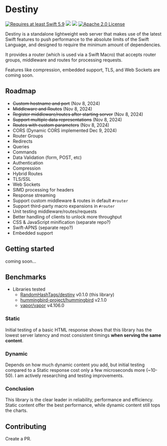 # Destiny

<a href="https://swift.org"><img src="https://img.shields.io/badge/Swift-5.9+-F05138?style=&logo=swift" alt="Requires at least Swift 5.9"></a> <img src="https://img.shields.io/badge/Platforms-Any-gold"> <a href="https://discord.com/invite/VyuFQUpcUz"><img src="https://img.shields.io/badge/Chat-Discord-7289DA?style=&logo=discord"></a> <a href="https://github.com/RandomHashTags/destiny/blob/main/LICENSE"><img src="https://img.shields.io/badge/License-Apache_2.0-blue" alt="Apache 2.0 License"></a>

Destiny is a standalone lightweight web server that makes use of the latest Swift features to push performance to the absolute limits of the Swift Language, and designed to require the minimum amount of dependencies.

It provides a router (which is used via a Swift Macro) that accepts router groups, middleware and routes for processing requests.

Features like compression, embedded support, TLS, and Web Sockets are coming soon.

## Roadmap

- <s>Custom hostname and port</s> (Nov 8, 2024)
- <s>Middleware and Routes</s> (Nov 8, 2024)
- <s>Register middleware/routes after starting server</s> (Nov 8, 2024)
- <s>Support multiple data representations</s> (Nov 8, 2024)
- <s>Routes with custom parameters</s> (Nov 8, 2024)
- CORS (Dynamic CORS implemented Dec 9, 2024)
- Router Groups
- Redirects
- Queries
- Commands
- Data Validation (form, POST, etc)
- Authentication
- Compression
- Hybrid Routes
- TLS/SSL
- Web Sockets
- SIMD processing for headers
- Response streaming
- Support custom middleware & routes in default `#router`
- Support third-party macro expansions in `#router`
- Unit testing middleware/routes/requests
- Better handling of clients to unlock more throughput
- CSS & JavaScript minification (separate repo?)
- Swift-APNS (separate repo?)
- Embedded support

## Getting started

coming soon...

## Benchmarks

- Libraries tested
  - [RandomHashTags/destiny](https://github.com/RandomHashTags/destiny) v0.1.0 (this library)
  - [hummingbird-project/hummingbird](https://github.com/hummingbird-project/hummingbird) v2.1.0
  - [vapor/vapor](https://github.com/vapor/vapor) v4.106.0

### Static

Initial testing of a basic HTML response shows that this library has the lowest server latency and most consistent timings **when serving the same content**.

### Dynamic

Depends on how much dynamic content you add, but initial testing compared to a Static response cost only a few microseconds more (~10-50). I am actively researching and testing improvements.

### Conclusion

This library is the clear leader in reliability, performance and efficiency. Static content offer the best performance, while dynamic content still tops the charts.

## Contributing

Create a PR.